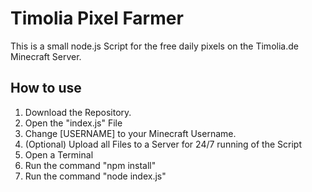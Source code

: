 # Timolia Pixel Farmer

This is a small node.js Script for the free daily pixels on the Timolia.de Minecraft Server.

## How to use

1) Download the Repository.
2) Open the "index.js" File
3) Change [USERNAME] to your Minecraft Username.
4) (Optional) Upload all Files to a Server for 24/7 running of the Script
5) Open a Terminal
6) Run the command "npm install"
7) Run the command "node index.js"
